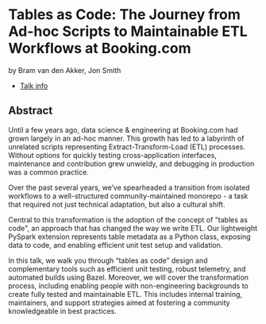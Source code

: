 # Tables as Code: The Journey from Ad-hoc Scripts to Maintainable ETL Workflows at Booking.com
by Bram van den Akker, Jon Smith
* [Talk info](https://amsterdam2023.pydata.org/cfp/talk/LKTDB3/)
## Abstract
Until a few years ago, data science & engineering at Booking.com had grown largely in an ad-hoc manner. This growth has led to a labyrinth of unrelated scripts representing Extract-Transform-Load (ETL) processes. Without options for quickly testing cross-application interfaces, maintenance and contribution grew unwieldy, and debugging in production was a common practice.

Over the past several years, we’ve spearheaded a transition from isolated workflows to a well-structured community-maintained monorepo - a task that required not just technical adaptation, but also a cultural shift.

Central to this transformation is the adoption of the concept of "tables as code", an approach that has changed the way we write ETL. Our lightweight PySpark extension represents table metadata as a Python class, exposing data to code, and enabling efficient unit test setup and validation.

In this talk, we walk you through “tables as code” design and complementary tools such as efficient unit testing, robust telemetry, and automated builds using Bazel. Moreover, we will cover the transformation process, including enabling people with non-engineering backgrounds to create fully tested and maintainable ETL. This includes internal training, maintainers, and support strategies aimed at fostering a community knowledgeable in best practices.

